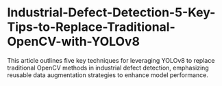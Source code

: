 # Industrial-Defect-Detection-5-Key-Tips-to-Replace-Traditional-OpenCV-with-YOLOv8
This article outlines five key techniques for leveraging YOLOv8 to replace traditional OpenCV methods in industrial defect detection, emphasizing reusable data augmentation strategies to enhance model performance.
